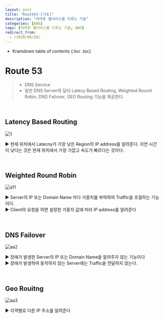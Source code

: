 ```yaml
---
layout: post
title: "Route53-[기초]"
description: "아마존 웹서비스를 다루는 기술"
categories: [AWS]
tags: [아마존 웹서비스를 다루는 기술, AWS]
redirect_from:
  - /2020/08/20/
---
```


* Kramdown table of contents
{:toc .toc}

# Route 53 
> - DNS Service   
> - 일반 DNS Server와 달리 Latecy Based Routing, Weighted Round Robin, DNS Failover, GEO Routing 기능을 제공한다.   

<br>

## Latency Based Routing

![1](https://user-images.githubusercontent.com/69279022/90847864-74b02a80-e3a6-11ea-8631-253ffde0a502.png)

▶ 현재 위치에서 Latecny가 가장 낮은 Region의 IP address를 알려준다. 지연 시간이 낮다는 것은 현재 위치에서 가장 가깝고 속도가 빠르다는 것이다.   

<br>

## Weighted Round Robin

![a11](https://user-images.githubusercontent.com/69279022/90849156-9f4fb280-e3a9-11ea-8fa7-5017869ea3e1.png)

▶ Server의 IP 또는 Domain Name 마다 가중치를 부여하여 Traffic을 조절하는 기능이다.    
▶ Client의 요청을 하면 설정한 가중치 값에 따라 IP address를 알려준다   

<br>

## DNS Failover

![aa2](https://user-images.githubusercontent.com/69279022/90849159-a080df80-e3a9-11ea-9f8a-56bf631591b1.png)


▶ 장애가 발생한 Server의 IP 또는 Domain Name을 알려주지 않는 기능이다    
▶ 장애가 발생하여 동작하지 않는 Server에는 Traffic을 전달하지 않는다.    

<br>

## Geo Rouitng

![aa3](https://user-images.githubusercontent.com/69279022/90849397-1ab16400-e3aa-11ea-9115-bc46bae158c2.png)

▶  지역별로 다른 IP 주소를 알려준다    



